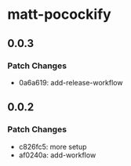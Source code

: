 # matt-pocockify

## 0.0.3

### Patch Changes

- 0a6a619: add-release-workflow

## 0.0.2

### Patch Changes

- c826fc5: more setup
- af0240a: add-workflow
